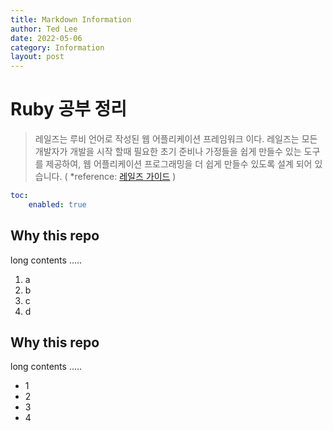 ```yaml
---
title: Markdown Information
author: Ted Lee
date: 2022-05-06
category: Information
layout: post
---
```


Ruby 공부 정리
=========

<blockquote>
<p> 레일즈는 루비 언어로 작성된 웹 어플리케이션 프레임워크 이다. 레일즈는 모든 개발자가 개발을 시작 할때 필요한 초기 준비나 가정들을 쉽게 만들수 있는 도구를 제공하여, 웹 어플리케이션 프로그래밍을 더 쉽게 만들수 있도록 설계 되어 있습니다. ( *reference: <a href="https://rubykr.github.io/rails_guides/getting_started.html">레일즈 가이드</a> )</p>
</blockquote>


```yaml
toc:
    enabled: true
```

Why this repo
-------------

long contents .....

1. a
2. b
3. c
4. d

Why this repo
-------------

long contents .....

+ 1
+ 2
+ 3
+ 4